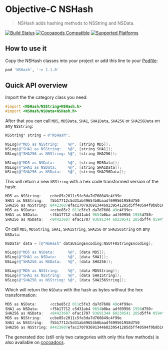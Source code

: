 # Objective-C NSHash

> NSHash adds hashing methods to NSString and NSData.

[![Build Status](https://travis-ci.org/jerolimov/NSHash.svg)](https://travis-ci.org/jerolimov/NSHash)
[![Cocoapods Compatible](https://img.shields.io/cocoapods/v/NSHash.svg)](https://cocoapods.org/pods/NSHash)
[![Supported Platforms](https://img.shields.io/cocoapods/p/NSHash.svg?style=flat)](http://cocoadocs.org/docsets/NSHash)

## How to use it

Copy the NSHash classes into your project or add this line to your [Podfile](http://cocoapods.org/):

```ruby
pod 'NSHash', '~> 1.1.0'
```

## Quick API overview

Import the the category class you need:

```objectivec
#import <NSHash/NSString+NSHash.h>
#import <NSHash/NSData+NSHash.h>
```

After that you can call `MD5`, `MD5Data`, `SHA1`, `SHA1Data`, `SHA256` or `SHA256Data` on any `NSString`:

```objectivec
NSString* string = @"NSHash";

NSLog(@"MD5 as NSString:    %@", [string MD5]);
NSLog(@"SHA1 as NSString:   %@", [string SHA1]);
NSLog(@"SHA256 as NSString: %@", [string SHA256]);

NSLog(@"MD5 as NSData:      %@", [string MD5Data]);
NSLog(@"SHA1 as NSData:     %@", [string SHA1Data]);
NSLog(@"SHA256 as NSData:   %@", [string SHA256Data]);
```

This will return a new `NSString` with a hex code transformed version of the hash:

```objectivec
MD5 as NSString:    ccbe85c2011c5fe3da7d760849c4f99e
SHA1 as NSString:   f5b17712c5d31ab49654b0baadf699561958d750
SHA256 as NSString: 84423607efac17079369134460239541285d5ff40594f9b8b16f567500162d2e
MD5 as NSData:      <ccbe85c2 011c5fe3 da7d7608 49c4f99e>
SHA1 as NSData:     <f5b17712 c5d31ab4 9654b0ba adf69956 1958d750>
SHA256 as NSData:   <84423607 efac1707 93691344 60239541 285d5ff4 0594f9b8 b16f5675 00162d2e>
```

Or call `MD5`, `MD5String`, `SHA1`, `SHA1String`, `SHA256` or `SHA256String` on any `NSData`:

```objectivec
NSData* data = [@"NSHash" dataUsingEncoding:NSUTF8StringEncoding];

NSLog(@"MD5 as NSData:      %@", [data MD5]);
NSLog(@"SHA1 as NSData:     %@", [data SHA1]);
NSLog(@"SHA256 as NSData:   %@", [data SHA256]);

NSLog(@"MD5 as NSString:    %@", [data MD5String]);
NSLog(@"SHA1 as NSString:   %@", [data SHA1String]);
NSLog(@"SHA256 as NSString: %@", [data SHA256String]);
```

Which will return the `NSData` with the hash as bytes without the hex transformation:

```objectivec
MD5 as NSData:      <ccbe85c2 011c5fe3 da7d7608 49c4f99e>
SHA1 as NSData:     <f5b17712 c5d31ab4 9654b0ba adf69956 1958d750>
SHA256 as NSData:   <84423607 efac1707 93691344 60239541 285d5ff4 0594f9b8 b16f5675 00162d2e>
MD5 as NSString:    ccbe85c2011c5fe3da7d760849c4f99e
SHA1 as NSString:   f5b17712c5d31ab49654b0baadf699561958d750
SHA256 as NSString: 84423607efac17079369134460239541285d5ff40594f9b8b16f567500162d2e
```

The generated doc (still only two categories with only this few methods)
is also available on [cocoadocs](http://cocoadocs.org/docsets/NSHash/).
